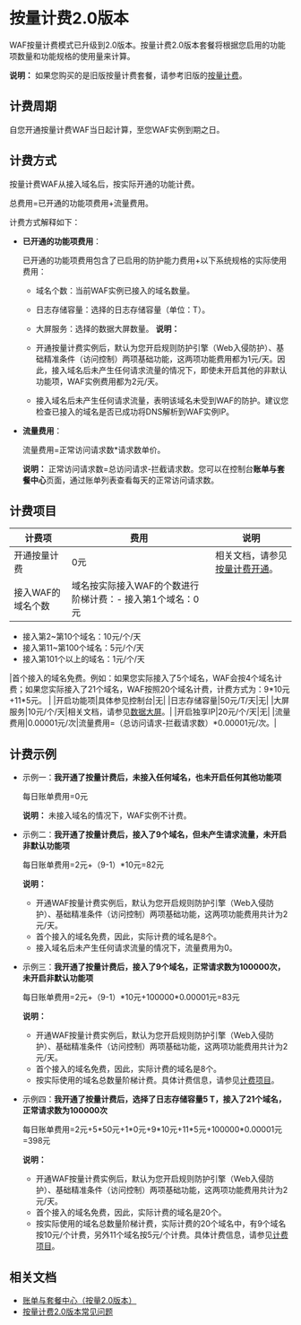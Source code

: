 # 按量计费2.0版本

WAF按量计费模式已升级到2.0版本。按量计费2.0版本套餐将根据您启用的功能项数量和功能规格的使用量来计算。

**说明：** 如果您购买的是旧版按量计费套餐，请参考旧版的[按量计费](/cn.zh-CN/计费与开通服务/计费方式.md)。

## 计费周期

自您开通按量计费WAF当日起计算，至您WAF实例到期之日。

## 计费方式

按量计费WAF从接入域名后，按实际开通的功能计费。

总费用=已开通的功能项费用+流量费用。

计费方式解释如下：

-   **已开通的功能项费用**：

    已开通的功能项费用包含了已启用的防护能力费用+以下系统规格的实际使用费用：

    -   域名个数：当前WAF实例已接入的域名数量。
    -   日志存储容量：选择的日志存储容量（单位：T）。
    -   大屏服务：选择的数据大屏数量。
    **说明：**

    -   开通按量计费实例后，默认为您开启规则防护引擎（Web入侵防护）、基础精准条件（访问控制）两项基础功能，这两项功能费用都为1元/天。因此，接入域名后未产生任何请求流量的情况下，即使未开启其他的非默认功能项，WAF实例费用都为2元/天。
    -   接入域名后未产生任何请求流量，表明该域名未受到WAF的防护。建议您检查已接入的域名是否已成功将DNS解析到WAF实例IP。
-   **流量费用**：

    流量费用=正常访问请求数\*请求数单价。

    **说明：** 正常访问请求数=总访问请求-拦截请求数。您可以在控制台**账单与套餐中心**页面，通过账单列表查看每天的正常访问请求数。


## 计费项目

|计费项|费用|说明|
|---|--|--|
|开通按量计费|0元|相关文档，请参见[按量计费开通](/cn.zh-CN/计费与开通服务/开通WAF/开通Web应用防火墙.md)。|
|接入WAF的域名个数|域名按实际接入WAF的个数进行阶梯计费：-   接入第1个域名：0元
-   接入第2~第10个域名：10元/个/天
-   接入第11~第100个域名：5元/个/天
-   接入第101个以上的域名：1元/个/天

|首个接入的域名免费。例如：如果您实际接入了5个域名，WAF会按4个域名计费；如果您实际接入了21个域名，WAF按照20个域名计费，计费方式为：9\*10元+11\*5元。 |
|开启功能项|具体参见控制台|无|
|日志存储容量|50元/T/天|无|
|大屏服务|10元/个/天|相关文档，请参见[数据大屏](/cn.zh-CN/.md)。|
|开启独享IP|20元/个/天|无|
|流量费用|0.00001元/次|流量费用=（总访问请求-拦截请求数）\*0.00001元/次。|

## 计费示例

-   示例一：**我开通了按量计费后，未接入任何域名，也未开启任何其他功能项**

    每日账单费用=0元

    **说明：** 未接入域名的情况下，WAF实例不计费。

-   示例二：**我开通了按量计费后，接入了9个域名，但未产生请求流量，未开启非默认功能项**

    每日账单费用=2元+（9-1）\*10元=82元

    **说明：**

    -   开通WAF按量计费实例后，默认为您开启规则防护引擎（Web入侵防护）、基础精准条件（访问控制）两项基础功能，这两项功能费用共计为2元/天。
    -   首个接入的域名免费，因此，实际计费的域名是8个。
    -   接入域名后未产生任何请求流量的情况下，流量费用为0。
-   示例三：**我开通了按量计费后，接入了9个域名，正常请求数为100000次，未开启非默认功能项**

    每日账单费用=2元+（9-1）\*10元+100000\*0.00001元=83元

    **说明：**

    -   开通WAF按量计费实例后，默认为您开启规则防护引擎（Web入侵防护）、基础精准条件（访问控制）两项基础功能，这两项功能费用共计为2元/天。
    -   首个接入的域名免费，因此，实际计费的域名是8个。
    -   按实际使用的域名总数量阶梯计费。具体计费信息，请参见[计费项目](#section_z2z_7mw_v06)。
-   示例四：**我开通了按量计费后，选择了日志存储容量5 T，接入了21个域名，正常请求数为100000次**

    每日账单费用=2元+5\*50元+1\*0元+9\*10元+11\*5元+100000\*0.00001元=398元

    **说明：**

    -   开通WAF按量计费实例后，默认为您开启规则防护引擎（Web入侵防护）、基础精准条件（访问控制）两项基础功能，这两项功能费用共计为2元/天。
    -   首个接入的域名免费，因此，实际计费的域名是20个。
    -   按实际使用的域名总数量阶梯计费，实际计费的20个域名中，有9个域名按10元/个计费，另外11个域名按5元/个计费。具体计费信息，请参见[计费项目](#section_z2z_7mw_v06)。

## 相关文档

-   [账单与套餐中心（按量2.0版本）](/cn.zh-CN/系统管理/账单与套餐中心（按量2.0版本）.md)
-   [按量计费2.0版本常见问题]()

